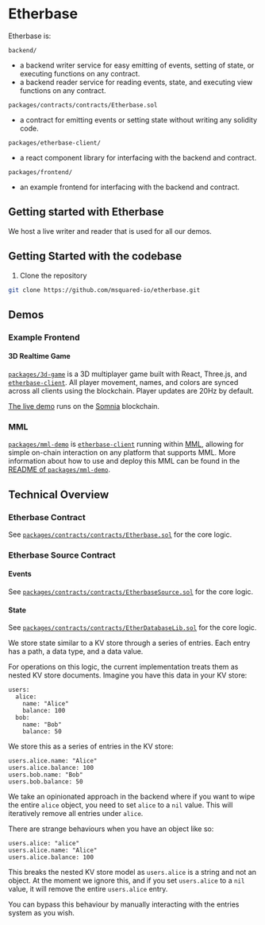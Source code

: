 # Etherbase

Etherbase is:

`backend/`
- a backend writer service for easy emitting of events, setting of state, or executing functions on any contract.
- a backend reader service for reading events, state, and executing view functions on any contract.

`packages/contracts/contracts/Etherbase.sol`
- a contract for emitting events or setting state without writing any solidity code.

`packages/etherbase-client/`
- a react component library for interfacing with the backend and contract.

`packages/frontend/`
- an example frontend for interfacing with the backend and contract.

## Getting started with Etherbase

We host a live writer and reader that is used for all our demos.

## Getting Started with the codebase

1. Clone the repository

```bash
git clone https://github.com/msquared-io/etherbase.git
```

## Demos

### Example Frontend

#### 3D Realtime Game
[`packages/3d-game`](./packages/3d-game) is a 3D multiplayer game built with React, Three.js, and [`etherbase-client`](./packages/etherbase-client).
All player movement, names, and colors are synced across all clients using the blockchain. Player updates are 20Hz by default.

[The live demo](https://etherbase-demo-3dgame-496683047294.europe-west2.run.app/) runs on the [Somnia](https://somnia.network/) blockchain.

### MML

[`packages/mml-demo`](./packages/mml-demo) is [`etherbase-client`](./packages/etherbase-client) running within [MML](https://mml.io/), allowing for simple on-chain interaction on any platform that supports MML.
More information about how to use and deploy this MML can be found in the [README of `packages/mml-demo`](./packages/mml-demo/README.md).


## Technical Overview

### Etherbase Contract

See [`packages/contracts/contracts/Etherbase.sol`](./packages/contracts/contracts/Etherbase.sol) for the core logic.

### Etherbase Source Contract

#### Events

See [`packages/contracts/contracts/EtherbaseSource.sol`](./packages/contracts/contracts/EtherbaseSource.sol) for the core logic.

#### State

See [`packages/contracts/contracts/EtherDatabaseLib.sol`](./packages/contracts/contracts/EtherDatabaseLib.sol) for the core logic.

We store state similar to a KV store through a series of entries. Each entry has a path, a data type, and a data value.

For operations on this logic, the current implementation treats them as nested KV store documents. Imagine you have this data in your KV store:

```
users:
  alice:
    name: "Alice"
    balance: 100
  bob:
    name: "Bob"
    balance: 50
```

We store this as a series of entries in the KV store:

```
users.alice.name: "Alice"
users.alice.balance: 100
users.bob.name: "Bob"
users.bob.balance: 50
```

We take an opinionated approach in the backend where if you want to wipe the entire `alice` object, you need to set `alice` to a `nil` value.
This will iteratively remove all entries under `alice`.

There are strange behaviours when you have an object like so:

```
users.alice: "alice"
users.alice.name: "Alice"
users.alice.balance: 100
```

This breaks the nested KV store model as `users.alice` is a string and not an object. At the moment we ignore this, and if you set `users.alice` to a `nil` value, it will remove the entire `users.alice` entry.

You can bypass this behaviour by manually interacting with the entries system as you wish.
